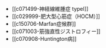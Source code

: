 - [[c071499-神経線維腫症 typeI]]
- [[c029999-肥大型心筋症（HOCM）]]
- [[c150706-Marfan症候群]]
- [[c071003-筋強直性ジストロフィー]]
- [[c070908-Huntington病]]